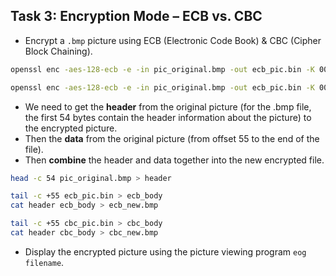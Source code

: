 ## Task 3: Encryption Mode – ECB vs. CBC

- Encrypt a `.bmp` picture using ECB (Electronic Code Book) & CBC (Cipher Block Chaining).
```bash
openssl enc -aes-128-ecb -e -in pic_original.bmp -out ecb_pic.bin -K 00112233445566778899aabbccddeeff

openssl enc -aes-128-ecb -e -in pic_original.bmp -out ecb_pic.bin -K 00112233445566778899aabbccddeeff -iv 0102030405060708
```

- We need to get the **header** from the original picture (for the .bmp file, the first 54 bytes contain the header information about the picture) to the encrypted picture.
- Then the **data** from the original picture (from offset 55 to the end of the file).
- Then **combine** the header and data together into the new encrypted file.
```bash
head -c 54 pic_original.bmp > header

tail -c +55 ecb_pic.bin > ecb_body
cat header ecb_body > ecb_new.bmp

tail -c +55 cbc_pic.bin > cbc_body
cat header cbc_body > cbc_new.bmp
```

- Display the encrypted picture using the picture viewing program `eog filename`.
